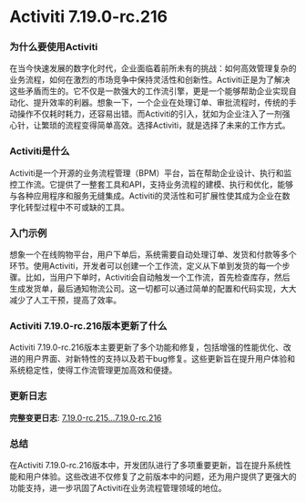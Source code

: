 # Activiti 7.19.0-rc.216
### 为什么要使用Activiti

在当今快速发展的数字化时代，企业面临着前所未有的挑战：如何高效管理复杂的业务流程，如何在激烈的市场竞争中保持灵活性和创新性。Activiti正是为了解决这些矛盾而生的。它不仅是一款强大的工作流引擎，更是一个能够帮助企业实现自动化、提升效率的利器。想象一下，一个企业在处理订单、审批流程时，传统的手动操作不仅耗时耗力，还容易出错。而Activiti的引入，犹如为企业注入了一剂强心针，让繁琐的流程变得简单高效。选择Activiti，就是选择了未来的工作方式。

### Activiti是什么

Activiti是一个开源的业务流程管理（BPM）平台，旨在帮助企业设计、执行和监控工作流。它提供了一整套工具和API，支持业务流程的建模、执行和优化，能够与各种应用程序和服务无缝集成。Activiti的灵活性和可扩展性使其成为企业在数字化转型过程中不可或缺的工具。

### 入门示例

想象一个在线购物平台，用户下单后，系统需要自动处理订单、发货和付款等多个环节。使用Activiti，开发者可以创建一个工作流，定义从下单到发货的每一个步骤。比如，当用户下单时，Activiti会自动触发一个工作流，首先检查库存，然后生成发货单，最后通知物流公司。这一切都可以通过简单的配置和代码实现，大大减少了人工干预，提高了效率。

### Activiti 7.19.0-rc.216版本更新了什么

Activiti 7.19.0-rc.216版本主要更新了多个功能和修复，包括增强的性能优化、改进的用户界面、对新特性的支持以及若干bug修复。这些更新旨在提升用户体验和系统稳定性，使得工作流管理更加高效和便捷。

### 更新日志

**完整变更日志**: [7.19.0-rc.215...7.19.0-rc.216](https://github.com/Activiti/Activiti/compare/7.19.0-rc.215...7.19.0-rc.216)

### 总结

在Activiti 7.19.0-rc.216版本中，开发团队进行了多项重要更新，旨在提升系统性能和用户体验。这些改进不仅修复了之前版本中的问题，还为用户提供了更强大的功能支持，进一步巩固了Activiti在业务流程管理领域的地位。